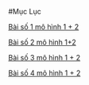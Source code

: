 #Mục Lục

[Bài số 1 mô hình 1 + 2](https://github.com/datkk06/baocao-ksec/blob/master/Networking/bt1.md)

[Bài số 2 mô hình 1+2](https://github.com/datkk06/baocao-ksec/blob/master/Networking/b2.md)

[Bài số 3 mô hình 1 + 2](https://github.com/datkk06/baocao-ksec/blob/master/Networking/bt3.md)

[Bài số 4 mô hình 1 + 2](https://github.com/datkk06/baocao-ksec/blob/master/Networking/bt4.md)
